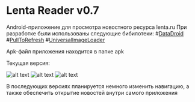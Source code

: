 ﻿Lenta Reader v0.7
============

Android-приложение для просмотра новостного ресурса lenta.ru
При разработке были использованы следующие бибилотеки:
#[DataDroid](https://github.com/foxykeep/DataDroid)
#[PullToRefresh](https://github.com/chrisbanes/Android-PullToRefresh)
#[UniversalImageLoader](https://github.com/nostra13/Android-Universal-Image-Loader)

Apk-файл приложения находится в папке apk

Текущая версия:

![alt text](https://downloader-default7m.disk.yandex.ru/rpreview/3024b21a633a8edcc72ea1da20331772/mpfs/QaeYCp1lwAg7nfva7Eu1Ud6yb1ji1fuSOkNRLdlh8NHW-d1ATBnBkNbNINOSxgmyJaOZOL6O-bFiVfP0OD4VPw==?uid=0&filename=Screenshot20131002142140png&disposition=inline&hash=&limit=0&content_type=image%2Fpng&size=XXL&crop=0&rtoken=4e34e82c8f082221516d2e834a832e6b&rtimestamp=524bfd62)
![alt text](https://downloader-default12h.disk.yandex.ru/rpreview/15c98530d7a200585dd9a15ccf7e744d/mpfs/-NIuD4kDv2Pyw9A4nNkkQIqQ6ONbp01vxrBvFc8dprTz-XwXST8Tw-P_6duc6Bq3Mi8k3b_DFgo28Fpy80wXNw==?uid=0&filename=Screenshot20131002142130png&disposition=inline&hash=&limit=0&content_type=image%2Fpng&size=XXL&crop=0&rtoken=603fb6d41c0b57389d3af6f3d551c067&rtimestamp=524bfd4b)
![alt text](https://downloader-default4h.disk.yandex.ru/rpreview/c8bd31a773b04065f2c56d4c7182da6d/mpfs/Ac4Mskufa3CBBdkN3CeyS4qQ6ONbp01vxrBvFc8dprTeS2HKTS_GhXdRK7Mq9JPlf31J3i3asUoUdYlLOZk3Sw==?uid=0&filename=Screenshot20131002142156png&disposition=inline&hash=&limit=0&content_type=image%2Fpng&size=XXL&crop=0&rtoken=4c6bff893a9076b62019659b7267248e&rtimestamp=524bfd20)

В последующих версиях планируется немного изменить навигацию, а также обеспечить открытие новостей внутри самого приложения


